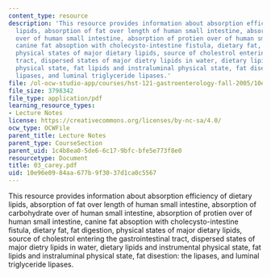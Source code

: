 ```yaml
---
content_type: resource
description: 'This resource provides information about absorption efficiency of dietary
  lipids, absorption of fat over length of human small intestine, absorption of carbohydrate
  over of human small intestine, absorption of protien over of human small intestine,
  canine fat absoption with cholecysto-intestine fistula, dietary fat, fat digestion,
  physical states of major dietary lipids, source of cholestrol entering the gastrointestinal
  tract, dispersed states of major dietry lipids in water, dietary lipids and instrumental
  physical state, fat lipids and instraluminal physical state, fat disestion: the
  lipases, and luminal triglyceride lipases.'
file: /ol-ocw-studio-app/courses/hst-121-gastroenterology-fall-2005/10e96e0984aa677b9f3037d1ca0c5567_03_carey.pdf
file_size: 3798342
file_type: application/pdf
learning_resource_types:
- Lecture Notes
license: https://creativecommons.org/licenses/by-nc-sa/4.0/
ocw_type: OCWFile
parent_title: Lecture Notes
parent_type: CourseSection
parent_uid: 1c4b8ea0-5de6-6c17-9bfc-bfe5e773f8e0
resourcetype: Document
title: 03_carey.pdf
uid: 10e96e09-84aa-677b-9f30-37d1ca0c5567
---
```

This resource provides information about absorption efficiency of dietary lipids, absorption of fat over length of human small intestine, absorption of carbohydrate over of human small intestine, absorption of protien over of human small intestine, canine fat absoption with cholecysto-intestine fistula, dietary fat, fat digestion, physical states of major dietary lipids, source of cholestrol entering the gastrointestinal tract, dispersed states of major dietry lipids in water, dietary lipids and instrumental physical state, fat lipids and instraluminal physical state, fat disestion: the lipases, and luminal triglyceride lipases.